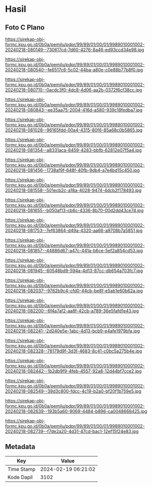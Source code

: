 # Hasil

## Foto C Plano

https://sirekap-obj-formc.kpu.go.id/0b0a/pemilu/pdpr/99/89/01/00/01/9989010001002-20240218-080149--730617cd-7d60-4276-8a46-ed93ccd34e98.jpg

https://sirekap-obj-formc.kpu.go.id/0b0a/pemilu/pdpr/99/89/01/00/01/9989010001002-20240218-080540--fe6517c6-5c02-44ba-a80e-c0e88b77b8f0.jpg

https://sirekap-obj-formc.kpu.go.id/0b0a/pemilu/pdpr/99/89/01/00/01/9989010001002-20240218-080710--0acdc3f0-4dc8-4d06-aa2b-0372f6cf38cc.jpg

https://sirekap-obj-formc.kpu.go.id/0b0a/pemilu/pdpr/99/89/01/00/01/9989010001002-20240218-080843--ee35aa75-2004-416d-a580-939c18fedba7.jpg

https://sirekap-obj-formc.kpu.go.id/0b0a/pemilu/pdpr/99/89/01/00/01/9989010001002-20240218-081028--96165fdd-00a4-4315-80f6-85a68c0b5865.jpg

https://sirekap-obj-formc.kpu.go.id/0b0a/pemilu/pdpr/99/89/01/00/01/9989010001002-20240218-081354--a8331aca-8459-4283-bbfb-62812e07f5a4.jpg

https://sirekap-obj-formc.kpu.go.id/0b0a/pemilu/pdpr/99/89/01/00/01/9989010001002-20240218-081456--1738af9f-648f-40fb-9db4-a7e4bd15c450.jpg

https://sirekap-obj-formc.kpu.go.id/0b0a/pemilu/pdpr/99/89/01/00/01/9989010001002-20240218-081558--501ecb2c-a18a-4028-9474-4dcb2f178493.jpg

https://sirekap-obj-formc.kpu.go.id/0b0a/pemilu/pdpr/99/89/01/00/01/9989010001002-20240218-081655--b050af13-cb6c-4336-8b70-00d2dd43ce74.jpg

https://sirekap-obj-formc.kpu.go.id/0b0a/pemilu/pdpr/99/89/01/00/01/9989010001002-20240218-081753--7ef63864-d49a-4320-aa66-a9708b7a5851.jpg

https://sirekap-obj-formc.kpu.go.id/0b0a/pemilu/pdpr/99/89/01/00/01/9989010001002-20240218-081857--44886d67-a47c-441a-b6ce-5ef2a854cd53.jpg

https://sirekap-obj-formc.kpu.go.id/0b0a/pemilu/pdpr/99/89/01/00/01/9989010001002-20240218-081945--60548bd9-594a-4d13-87cc-db654a703fc7.jpg

https://sirekap-obj-formc.kpu.go.id/0b0a/pemilu/pdpr/99/89/01/00/01/9989010001002-20240218-082037--9762b9c4-cfd0-44cb-be8f-e5ab1e60b62a.jpg

https://sirekap-obj-formc.kpu.go.id/0b0a/pemilu/pdpr/99/89/01/00/01/9989010001002-20240218-082200--6f4a7af2-aa8f-42cb-a789-36e5fafd1e43.jpg

https://sirekap-obj-formc.kpu.go.id/0b0a/pemilu/pdpr/99/89/01/00/01/9989010001002-20240218-082241--2d240e5e-1abc-4d13-bcb9-e4afe1979bfa.jpg

https://sirekap-obj-formc.kpu.go.id/0b0a/pemilu/pdpr/99/89/01/00/01/9989010001002-20240218-082328--78179d9f-3d3f-4683-8c41-c0bc5a275b4e.jpg

https://sirekap-obj-formc.kpu.go.id/0b0a/pemilu/pdpr/99/89/01/00/01/9989010001002-20240218-082442--1b2db9f9-4feb-4557-92a8-12d44bf7cce2.jpg

https://sirekap-obj-formc.kpu.go.id/0b0a/pemilu/pdpr/99/89/01/00/01/9989010001002-20240218-082549--39d3c800-fdcc-4c19-b2a0-bf20f1b759e5.jpg

https://sirekap-obj-formc.kpu.go.id/0b0a/pemilu/pdpr/99/89/01/00/01/9989010001002-20240218-082639--193b5a60-9069-4484-b896-ca0048668425.jpg

https://sirekap-obj-formc.kpu.go.id/0b0a/pemilu/pdpr/99/89/01/00/01/9989010001002-20240218-082739--f7de2a20-4d31-47cd-bac1-12ef15f24e83.jpg


## Metadata

| Key        | Value               |
| ---------- | ------------------- |
| Time Stamp | 2024-02-19 06:21:02 |
| Kode Dapil | 3102                |



